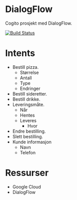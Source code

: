 # DialogFlow
Cogito prosjekt med DialogFlow.

[![Build Status](https://travis-ci.org/CogitoNTNU/DialogFlow.svg?branch=master)](https://travis-ci.org/CogitoNTNU/DialogFlow)

# Intents
- Bestill pizza.
    - Størrelse
    - Antall
    - Type
    - Endringer
- Bestill sideretter.
- Bestill drikke.
- Leveringsmåte.
    - Når
    - Hentes
    - Leveres
        - Hvor
- Endre bestilling.
- Slett bestilling.
- Kunde informasjon
    - Navn
    - Telefon

# Ressurser
- Google Cloud
- DialogFlow
